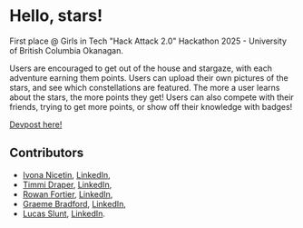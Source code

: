 # Hello, stars!

First place @ Girls in Tech "Hack Attack 2.0" Hackathon 2025 - University of British Columbia Okanagan.

Users are encouraged to get out of the house and stargaze, with each adventure earning them points. Users can upload their own pictures of the stars, and see which constellations are featured. The more a user learns about the stars, the more points they get! Users can also compete with their friends, trying to get more points, or show off their knowledge with badges!

[Devpost here!](https://devpost.com/software/select-from-sky)
## Contributors 
- [Ivona Nicetin](https://github.com/ivonanicetin), [LinkedIn](https://www.linkedin.com/in/ivona-nicetin-8361722a6/),
- [Timmi Draper](https://github.com/taoTimTim), [LinkedIn](https://www.linkedin.com/in/timandra-draper-667a42265/),
- [Rowan Fortier](https://github.com/blobinaticuber), [LinkedIn](https://www.linkedin.com/in/rowan-fortier-b53261354/),
- [Graeme Bradford](https://github.com/GraemeIBB), [LinkedIn](https://www.linkedin.com/in/graeme-beniston-bradford-04337b331/),
- [Lucas Slunt](https://github.com/LucasSlunt), [LinkedIn](https://www.linkedin.com/in/lucas-slunt-3a170a330/).
